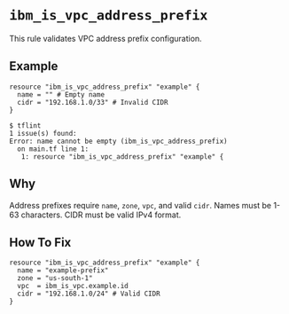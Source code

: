 # `ibm_is_vpc_address_prefix`

This rule validates VPC address prefix configuration.

## Example

```hcl
resource "ibm_is_vpc_address_prefix" "example" {
  name = "" # Empty name
  cidr = "192.168.1.0/33" # Invalid CIDR
}
```

```console
$ tflint
1 issue(s) found:
Error: name cannot be empty (ibm_is_vpc_address_prefix)
  on main.tf line 1:
   1: resource "ibm_is_vpc_address_prefix" "example" {
```

## Why

Address prefixes require `name`, `zone`, `vpc`, and valid `cidr`. Names must be 1-63 characters. CIDR must be valid IPv4 format.

## How To Fix

```hcl
resource "ibm_is_vpc_address_prefix" "example" {
  name = "example-prefix"
  zone = "us-south-1"
  vpc  = ibm_is_vpc.example.id
  cidr = "192.168.1.0/24" # Valid CIDR
}
```